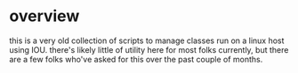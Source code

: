 # overview

this is a very old collection of scripts to manage classes run on a linux host
using IOU.  there's likely little of utility here for most folks currently, but
there are a few folks who've asked for this over the past couple of months.  



